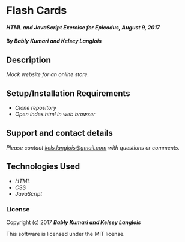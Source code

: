 # Flash Cards

#### _HTML and JavaScript Exercise for Epicodus, August 9, 2017_

#### By _**Bably Kumari and Kelsey Langlois**_

## Description

_Mock website for an online store._

## Setup/Installation Requirements

* _Clone repository_
* _Open index.html in web browser_

## Support and contact details

_Please contact [kels.langlois@gmail.com](mailto:kels.langlois@gmail.com) with questions or comments._

## Technologies Used

* _HTML_
* _CSS_
* _JavaScript_

### License

Copyright (c) 2017 **_Bably Kumari and Kelsey Langlois_**

This software is licensed under the MIT license.

